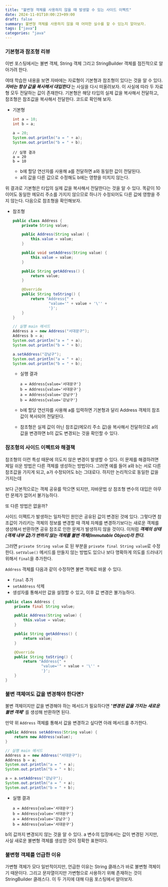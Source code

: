 ```yaml
---
title: "불변형 객체를 사용하지 않을 때 발생할 수 있는 사이드 이펙트"
date: 2024-11-01T10:00:23+09:00
draft: false
summary: 불변형 객체를 사용하지 않을 때 어떠한 실수를 할 수 있는지 알아보자.
tags: ["java"]
categories: "java"
---
```



### 기본형과 참조형 리뷰

이번 포스팅에서는 불변 객체, String 객체 그리고 StringBuilder 객체를 점진적으로 알아가려 한다. 

여태 학습한 내용을 보면 자바에는 자료형이 기본형과 참조형이 있다는 것을 알 수 있다. **_자바는 항상 값을 복사해서 대입한다_** 는 사실을 다시 떠올려보자. 이 사실에 따라 두 자료형 모두 전달하는 값이 존재한다. 기본형은 해당 타입의 실제 값을 복사해서 전달하고, 참조형은 참조값을 복사해서 전달한다. 코드로 확인해 보자.


- 기본형

    ```java
    int a = 10;
    int b = a;

    a = 20; 
    System.out.println("a = " + a);
    System.out.println("b = " + b);
    ```
    ```text
    // 실행 결과
    a = 20
    b = 10
    ```
    - b에 할당 연산자를 사용해 a를 전달하면 a와 동일한 값이 전달된다.  
    - a의 값을 다른 값으로 수정해도 b에는 영향을 미치지 않는다.

위 결과로 기본형은 타입의 실제 값을 복사해서 전달한다는 것을 알 수 있다. 똑같이 10이어도 동일한 메모리 주소를 가지지 않으므로 하나가 수정되어도 다른 값에 영향을 주지 않는다. 다음으로 참조형을 확인해보자.

- 참조형

    ```java
    public class Address {
        private String value; 

        public Address(String value) {
            this.value = value; 
        }

        public void setAddress(String value) {
            this.value = value;
        }

        public String getAddress() {
            return value; 
        }

        @Override
        public String toString() {
            return "Address{" +
                    "value='" + value + '\'' +
                    '}';
        }
    }
    ```

    ```java
    // 실행 main 메서드
    Address a = new Address("서대문구");
    Address b = a; 
    System.out.println("a = " + a);
    System.out.println("b = " + b);

    a.setAddress("강남구"); 
    System.out.println("a = " + a);
    System.out.println("b = " + b);
    ```

    - 실행 결과
        ```text
        a = Address{value='서대문구'}
        b = Address{value='서대문구'}
        a = Address{value='강남구'}
        b = Address{value='강남구'}
        ```

    - b에 할당 연산자를 사용해 a를 입력하면 기본형과 달리 Address 객체의 참조값이 복사되어 전달된다.
    - 참조형은 실제 값이 아닌 참조값(메모리 주소 값)을 복사해서 전달하므로 a의 값을 변경하면 b의 값도 변경되는 것을 확인할 수 있다.




### 참조형의 사이드 이펙트와 해결책

참조형의 이런 특성 때문에 의도치 않은 변경이 발생할 수 있다. 이 문제를 해결하려면 제일 쉬운 방법은 다른 객체를 생성하는 방법이다. 그러면 예를 들어 a와 b는 서로 다른 참조값을 가지게 되고, a가 수정되어도 b는 그대로다. 하지만 논리적으로 동일한 값을 가지는데 

보다 근본적으로는 객체 공유를 막으면 되지만, 자바문법 상 참조형 변수의 대입은 아무런 문제가 없어서 불가능하다. 

또 다른 방법은 없을까? 

사이드 이펙트가 발생하는 일차적인 원인은 공유된 값이 변경된 것에 있다. 그렇다면 참조값이 가리키는 객체의 정보를 변경할 때 객체 자체를 변경하기보다는 새로운 객체를 생성해서 반환하면 공유 참조로 인한 문제가 발생하지 않을 것이다. 이처럼 **_객체의 상태(객체 내부 값)가 변하지 않는 객체를 불변 객체(Immutable Object)라 한다._**

그러면 `private String value` 로 된 부분을 `private final String value`로 수정한다. `setValue()` 메서드를 만들지 않는 방법도 있으나 보다 명확하게 의도를 드러내기 위해서 `final`을 추가한다.

`Address` 객체를 다음과 같이 수정하면 불변 객체로 바꿀 수 있다. 
- `final` 추가
- `setAddress` 삭제
- 생성자를 통해서만 값을 설정할 수 있고, 이후 값 변경은 불가능하다.

```java
public class Address {
    private final String value; 

    public Address(String value) {
        this.value = value; 
    }

    public String getAddress() {
        return value; 
    }

    @Override
    public String toString() {
        return "Address{" +
                "value='" + value + '\'' +
                '}';
    }
}
```


### 불변 객체여도 값을 변경해야 한다면?

불변 객체이지만 값을 변경해야 하는 메서드가 필요하다면 **_'변경된 값을 가지는 새로운 불변 객체'_** 를 생성해 반환하면 된다. 

만약 위 `Address` 객체를 통해서 값을 변경하고 싶다면 아래 메서드를 추가한다.

```java
public Address setAddress(String value) {
    return new Address(value);
}
```


```java
// 실행 main 메서드
Address a = new Address("서대문구");
Address b = a; 
System.out.println("a = " + a);
System.out.println("b = " + b);

a = a.setAddress("강남구"); 
System.out.println("a = " + a);
System.out.println("b = " + b);
```

- 실행 결과
    ```text
    a = Address{value='서대문구'}
    b = Address{value='서대문구'}
    a = Address{value='강남구'}
    b = Address{value='서대문구'}
    ```

b의 값까지 변경되지 않는 것을 알 수 있다. a 변수의 입장에서는 값이 변경된 거지만, 사실 새로운 불변형 객체를 생성한 것이 정확한 표현이다.


### 불변형 객체를 언급한 이유 

가변형 객체가 모다 일반적이지만, 언급한 이유는 String 클래스가 바로 불변형 객체이기 때문이다. 그리고 문자열이지만 가변형으로 사용하기 위해 존재하는 것이 StringBuilder 클래스다. 이 두 가지에 대해 다음 포스팅에서 알아보자. 